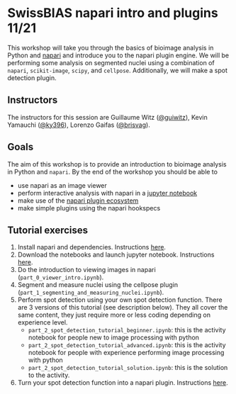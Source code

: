 # SwissBIAS napari intro and plugins 11/21

This workshop will take you through the basics of bioimage analysis in Python and [napari](https://www.napari.org) and introduce you to the napari plugin engine. We will be performing some analysis on segmented nuclei using a combination of `napari`, `scikit-image`, `scipy`, and `cellpose`. Additionally, we will make a spot detection plugin.

## Instructors
The instructors for this session are Guillaume Witz ([@guiwitz](https://twitter.com/guiwitz)), Kevin Yamauchi ([@ky396](https://twitter.com/ky396)), Lorenzo Gaifas ([@brisvag](https://twitter.com/brisvag)).

## Goals
The aim of this workshop is to provide an introduction to bioimage analysis in Python and `napari`. By the end of the workshop you should be able to
- use napari as an image viewer
- perform interactive analysis with napari in a [jupyter notebook](https://jupyter.org/)
- make use of the [napari plugin ecosystem](https://www.napari-hub.org/)
- make simple plugins using the napari hookspecs

## Tutorial exercises

1. Install napari and dependencies. Instructions [here](./installation.md).
2. Download the notebooks and launch jupyter notebook. Instructions [here](./notebook_setup.md).
3. Do the introduction to viewing images in napari (`part_0_viewer_intro.ipynb`).
4. Segment and measure nuclei using the cellpose plugin (`part_1_segmenting_and_measuring_nuclei.ipynb`).
5. Perform spot detection using your own spot detection function. There are 3 versions of this tutorial (see description below). They all cover the same content, they just require more or less coding depending on experience level.
    - `part_2_spot_detection_tutorial_beginner.ipynb`: this is the activity notebook for people new to image processing with python
    - `part_2_spot_detection_tutorial_advanced.ipynb`: this is the activity notebook for people with experience performing image processing with python
    - `part_2_spot_detection_tutorial_solution.ipynb`: this is the solution to the activity.
6. Turn your spot detection function into a napari plugin. Instructions [here](./make_a_simple_plugin.md).
